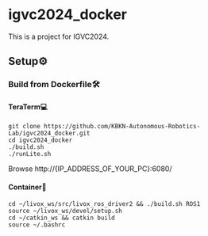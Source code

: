 # igvc2024_docker
This is a project for IGVC2024.

## Setup⚙️
### Build from Dockerfile🛠️
#### TeraTerm💻
~~~
git clone https://github.com/KBKN-Autonomous-Robotics-Lab/igvc2024_docker.git
cd igvc2024_docker
./build.sh
./runLite.sh
~~~
Browse http://{IP_ADDRESS_OF_YOUR_PC}:6080/

#### Container🧰
~~~
cd ~/livox_ws/src/livox_ros_driver2 && ./build.sh ROS1
source ~/livox_ws/devel/setup.sh
cd ~/catkin_ws && catkin build
source ~/.bashrc
~~~
